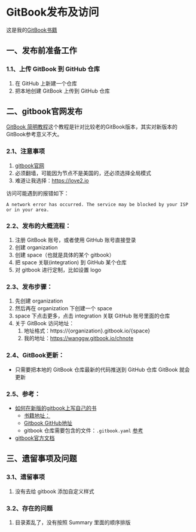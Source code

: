 # GitBook发布及访问

这是我的[GitBook书籍](https://wanggw.gitbook.io/chnote)

## 一、发布前准备工作

### 1.1、上传 GitBook 到 GitHub 仓库

1. 在 GitHub 上新建一个仓库
2. 把本地创建 GitBook 上传到 GitHub 仓库

## 二、gitbook官网发布

[GitBook 简明教程](http://www.chengweiyang.cn/gitbook/basic-usage/README.html)这个教程是针对比较老的GitBook版本，其实对新版本的GitBook参考意义不大。

### 2.1、注意事项

1. [gitbook官网](https://www.gitbook.com)
2. 必须翻墙，可能因为节点不是美国的，还必须选择全局模式
3. 难道让我选择：https://love2.io

访问可能遇到的报错如下：

```
A network error has occurred. The service may be blocked by your ISP or in your area.
```

### 2.2、发布的大概流程：

1. 注册 GitBook 账号，或者使用 GitHub 账号直接登录
2. 创建 organization
3. 创建 space（也就是具体的某个 gitbook）
4. 把 space 关联(integration) 到 GitHub 某个仓库
5. 对 gitbook 进行定制，比如设置 logo

### 2.3、发布步骤：

1. 先创建 organization
2. 然后再在 organization 下创建一个 space
3. space 下点击更多，点击 integration 关联 GitHub 账号里面的仓库
4. 关于 GitBook 访问地址：
    1. 地址格式：https://{organization}.gitbook.io/{space} 
    2. 我的地址：https://wanggw.gitbook.io/chnote

### 2.4、GitBook更新：

* 只需要把本地的 GitBook 仓库最新的代码推送到 GitHub 仓库 GitBook 就会更新

### 2.5、参考：

* [如何在新版的gitbook上写自己的书](https://segmentfault.com/a/1190000015012209)
    * [书籍地址：](https://zhangzhen.gitbook.io/qmake-learn/)
    * [Gitbook GitHub地址](https://github.com/zhangzhen2618/Qt-learn)
    * gitbook 仓库需要包含的文件：`.gitbook.yaml` [参考](https://github.com/zhangzhen2618/Qt-learn/blob/master/.gitbook.yaml)
* [gitbook官方文档](https://docs.gitbook.com)

## 三、遗留事项及问题

### 3.1、遗留事项

1. 没有去给 gitbook 添加自定义样式

### 3.2、存在的问题

1. 目录紊乱了，没有按照 Summary 里面的顺序排版




